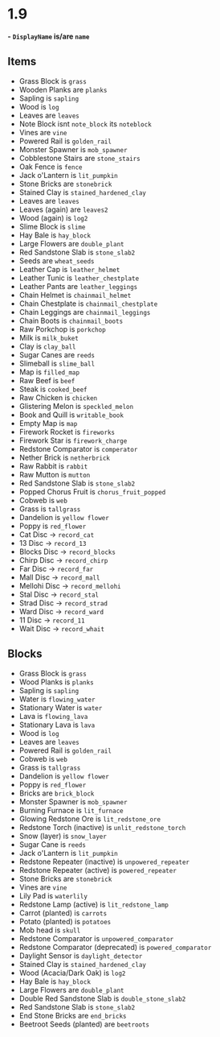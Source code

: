 
<!--Check the [decumentation]() for more info.-->


# 1.9

**- `DisplayName` is/are `name`**

## Items

- Grass Block is `grass`
- Wooden Planks are `planks`
- Sapling is `sapling`
- Wood is `log`
- Leaves are `leaves`
- Note Block isnt `note_block` its `noteblock`
- Vines are `vine`
- Powered Rail is `golden_rail`
- Monster Spawner is `mob_spawner`
- Cobblestone Stairs are `stone_stairs`
- Oak Fence is `fence`
- Jack o'Lantern is `lit_pumpkin`
- Stone Bricks are `stonebrick` 
- Stained Clay is `stained_hardened_clay`
- Leaves are `leaves`
- Leaves (again) are `leaves2`
- Wood (again) is `log2`
- Slime Block is `slime`
- Hay Bale is `hay_block`
- Large Flowers are `double_plant` 
- Red Sandstone Slab is `stone_slab2`
- Seeds are `wheat_seeds`
- Leather Cap is `leather_helmet`
- Leather Tunic is `leather_chestplate`
- Leather Pants are `leather_leggings`
- Chain Helmet is `chainmail_helmet`
- Chain Chestplate is `chainmail_chestplate`
- Chain Leggings are `chainmail_leggings`
- Chain Boots is `chainmail_boots`
- Raw Porkchop is `porkchop`
- Milk is `milk_buket`
- Clay is `clay_ball`
- Sugar Canes are `reeds`
- Slimeball is `slime_ball`
- Map is `filled_map`
- Raw Beef is `beef`
- Steak is `cooked_beef`
- Raw Chicken is `chicken`
- Glistering Melon is `speckled_melon`
- Book and Quill is `writable_book`
- Empty Map is `map`
- Firework Rocket is `fireworks`
- Firework Star is `firework_charge`
- Redstone Comparator is `comperator`
- Nether Brick is `netherbrick`
- Raw Rabbit is `rabbit`
- Raw Mutton is `mutton`
- Red Sandstone Slab is `stone_slab2`
- Popped Chorus Fruit is `chorus_fruit_popped`
- Cobweb is `web` 
- Grass is `tallgrass`
- Dandelion is `yellow flower`
- Poppy is `red_flower`
- Cat Disc -> `record_cat`
- 13 Disc -> `record_13`
- Blocks Disc -> `record_blocks`
- Chirp Disc -> `record_chirp`
- Far Disc -> `record_far`
- Mall Disc -> `record_mall` 
- Mellohi Disc -> `record_mellohi`
- Stal Disc -> `record_stal`
- Strad Disc -> `record_strad` 
- Ward Disc -> `record_ward`
- 11 Disc -> `record_11` 
- Wait Disc -> `record_whait`

## Blocks
- Grass Block is `grass`
- Wood Planks is `planks`
- Sapling is `sapling`
- Water is `flowing_water`
- Stationary Water is `water`
- Lava is `flowing_lava` 
- Stationary Lava is `lava`
- Wood is `log`
- Leaves are `leaves`
- Powered Rail is `golden_rail`
- Cobweb is `web` 
- Grass is `tallgrass`
- Dandelion is `yellow flower`
- Poppy is `red_flower`
- Bricks are `brick_block`
- Monster Spawner is `mob_spawner`
- Burning Furnace is `lit_furnace`
- Glowing Redstone Ore is `lit_redstone_ore`
- Redstone Torch (inactive) is `unlit_redstone_torch`
- Snow (layer) is `snow_layer`
- Sugar Cane is `reeds`
- Jack o'Lantern is `lit_pumpkin`
- Redstone Repeater (inactive) is `unpowered_repeater`
- Redstone Repeater (active) is `powered_repeater`
- Stone Bricks are `stonebrick`
- Vines are `vine`
- Lily Pad is `waterlily`
- Redstone Lamp (active) is `lit_redstone_lamp`
- Carrot (planted) is `carrots`
- Potato (planted) is `potatoes`
- Mob head is `skull`
- Redstone Comparator is `unpowered_comparator`
- Redstone Comparator (deprecated) is `powered_comparator`
- Daylight Sensor is `daylight_detector`
- Stained Clay is `stained_hardened_clay`
- Wood (Acacia/Dark Oak) is `log2`
- Hay Bale is `hay_block`
- Large Flowers are `double_plant`
- Double Red Sandstone Slab is `double_stone_slab2`
- Red Sandstone Slab is `stone_slab2`
- End Stone Bricks are `end_bricks`
- Beetroot Seeds (planted) are `beetroots`